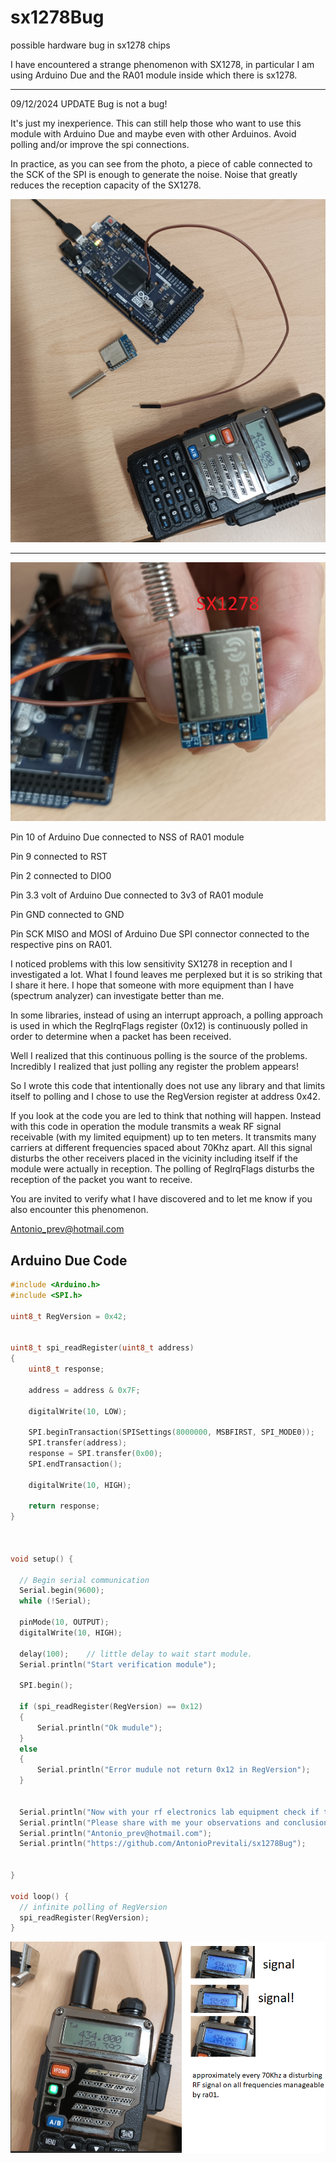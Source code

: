 # sx1278Bug
possible hardware bug in sx1278 chips

 I have encountered a strange phenomenon with SX1278, in particular I am using Arduino Due and the RA01 module inside which there is sx1278.

-------------------------------------------------------------------------------------------------------------------

09/12/2024 UPDATE  Bug is not a bug!

It's just my inexperience.
This can still help those who want to use this module with Arduino Due and maybe even with other Arduinos.
Avoid polling and/or improve the spi connections.

In practice, as you can see from the photo, a piece of cable connected to the SCK of the SPI is enough to generate the noise.
Noise that greatly reduces the reception capacity of the SX1278.

 ![sx1278Bug](images/img03.png "img03.png")

---------------------------------------------------------------------------------------------------------------------

 ![sx1278Bug](images/img01.png "img01.png")

 Pin 10 of Arduino Due connected to NSS of RA01 module
 
 Pin 9 connected to RST
 
 Pin 2 connected to DIO0
 
 Pin 3.3 volt of Arduino Due connected to 3v3 of RA01 module
 
 Pin GND connected to GND
 
 Pin SCK MISO and MOSI of Arduino Due SPI connector connected to the respective pins on RA01.

 I noticed problems with this low sensitivity SX1278 in reception and I investigated a lot.
 What I found leaves me perplexed but it is so striking that I share it here.
 I hope that someone with more equipment than I have (spectrum analyzer) can investigate
 better than me.
 
 In some libraries, instead of using an interrupt approach, a polling approach is used
 in which the RegIrqFlags register (0x12) is continuously polled in order to
 determine when a packet has been received.

 Well I realized that this continuous polling is the source of the problems.
 Incredibly I realized that just polling any register
 the problem appears!
 
 So I wrote this code that intentionally does not use any library and that limits itself to polling 
 and I chose to use the RegVersion register at address 0x42.

 If you look at the code you are led to think that nothing will happen.
 Instead with this code in operation the module transmits a weak RF signal
 receivable (with my limited equipment) up to ten meters.
 It transmits many carriers at different frequencies spaced about 70Khz apart.
 All this signal disturbs the other receivers placed in the vicinity including
 itself if the module were actually in reception.
 The polling of RegIrqFlags disturbs the reception of the packet you want to receive.

 You are invited to verify what I have discovered and to let me know if you also encounter this phenomenon.

 Antonio_prev@hotmail.com

 ## Arduino Due Code

```c++
#include <Arduino.h>
#include <SPI.h>

uint8_t RegVersion = 0x42;


uint8_t spi_readRegister(uint8_t address)
{
    uint8_t response;
    
    address = address & 0x7F;

    digitalWrite(10, LOW);

    SPI.beginTransaction(SPISettings(8000000, MSBFIRST, SPI_MODE0));
    SPI.transfer(address);
    response = SPI.transfer(0x00);
    SPI.endTransaction();

    digitalWrite(10, HIGH);

    return response;
}



void setup() {

  // Begin serial communication
  Serial.begin(9600);
  while (!Serial);

  pinMode(10, OUTPUT);
  digitalWrite(10, HIGH);

  delay(100);    // little delay to wait start module.
  Serial.println("Start verification module");
  
  SPI.begin();

  if (spi_readRegister(RegVersion) == 0x12)
  {
      Serial.println("Ok mudule");
  }
  else
  {
      Serial.println("Error mudule not return 0x12 in RegVersion");
  }


  Serial.println("Now with your rf electronics lab equipment check if the module is transmitting any signals.");
  Serial.println("Please share with me your observations and conclusions.");
  Serial.println("Antonio_prev@hotmail.com");
  Serial.println("https://github.com/AntonioPrevitali/sx1278Bug");


}

void loop() {
  // infinite polling of RegVersion
  spi_readRegister(RegVersion);
}

```

 ![sx1278Bug](images/img02.png "img02.png")
